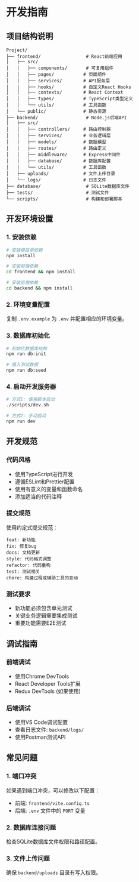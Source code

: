 # 开发指南

## 项目结构说明

```
Project/
├── frontend/                 # React前端应用
│   ├── src/
│   │   ├── components/       # 可复用组件
│   │   ├── pages/           # 页面组件
│   │   ├── services/        # API服务层
│   │   ├── hooks/           # 自定义React Hooks
│   │   ├── contexts/        # React Context
│   │   ├── types/           # TypeScript类型定义
│   │   └── utils/           # 工具函数
│   └── public/              # 静态资源
├── backend/                  # Node.js后端API
│   ├── src/
│   │   ├── controllers/     # 路由控制器
│   │   ├── services/        # 业务逻辑层
│   │   ├── models/          # 数据模型
│   │   ├── routes/          # 路由定义
│   │   ├── middleware/      # Express中间件
│   │   ├── database/        # 数据库配置
│   │   └── utils/           # 工具函数
│   ├── uploads/             # 文件上传目录
│   └── logs/                # 日志文件
├── database/                 # SQLite数据库文件
├── tests/                    # 测试文件
└── scripts/                  # 构建和部署脚本
```

## 开发环境设置

### 1. 安装依赖

```bash
# 安装根目录依赖
npm install

# 安装前端依赖
cd frontend && npm install

# 安装后端依赖
cd backend && npm install
```

### 2. 环境变量配置

复制 `.env.example` 为 `.env` 并配置相应的环境变量。

### 3. 数据库初始化

```bash
# 初始化数据库结构
npm run db:init

# 插入测试数据
npm run db:seed
```

### 4. 启动开发服务器

```bash
# 方式1: 使用脚本启动
./scripts/dev.sh

# 方式2: 手动启动
npm run dev
```

## 开发规范

### 代码风格

- 使用TypeScript进行开发
- 遵循ESLint和Prettier配置
- 使用有意义的变量和函数命名
- 添加适当的代码注释

### 提交规范

使用约定式提交规范：

```
feat: 新功能
fix: 修复bug
docs: 文档更新
style: 代码格式调整
refactor: 代码重构
test: 测试相关
chore: 构建过程或辅助工具的变动
```

### 测试要求

- 新功能必须包含单元测试
- 关键业务逻辑需要集成测试
- 重要功能需要E2E测试

## 调试指南

### 前端调试

- 使用Chrome DevTools
- React Developer Tools扩展
- Redux DevTools (如果使用)

### 后端调试

- 使用VS Code调试配置
- 查看日志文件: `backend/logs/`
- 使用Postman测试API

## 常见问题

### 1. 端口冲突

如果遇到端口冲突，可以修改以下配置：
- 前端: `frontend/vite.config.ts`
- 后端: `.env` 文件中的 `PORT` 变量

### 2. 数据库连接问题

检查SQLite数据库文件权限和路径配置。

### 3. 文件上传问题

确保 `backend/uploads` 目录有写入权限。